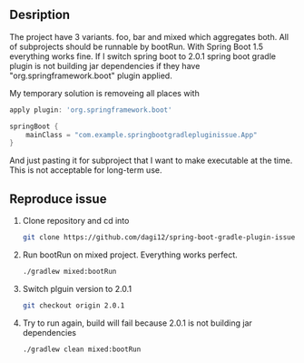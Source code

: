 ## Desription

The project have 3 variants. foo, bar and mixed which aggregates both. All of subprojects should be runnable by bootRun. With Spring Boot 1.5 everything works fine. If I switch spring boot to 2.0.1 spring boot gradle plugin is not building jar dependencies if they have "org.springframework.boot" plugin applied.

My temporary solution is removeing all places with 

```groovy
apply plugin: 'org.springframework.boot'

springBoot {
    mainClass = "com.example.springbootgradlepluginissue.App"
}

```
And just pasting it for subproject that I want to make executable at the time. This is not acceptable for long-term use.

## Reproduce issue
1. 
    Clone repository and cd into
    ```bash
    git clone https://github.com/dagi12/spring-boot-gradle-plugin-issue.git && cd spring-boot-gradle-plugin-issue 
    ``` 

2. 
    Run bootRun on mixed project. Everything works perfect.
    ```bash
    ./gradlew mixed:bootRun
    ``` 

3.
    Switch plguin version to 2.0.1
    ```bash
    git checkout origin 2.0.1
    ```
4.
    Try to run again, build will fail because 2.0.1 is not building jar dependencies 
    
    ```bash
    ./gradlew clean mixed:bootRun
    ```